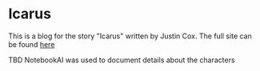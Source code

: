 # Icarus
This is a blog for the story "Icarus" written by Justin Cox.
The full site can be found [here](https://jayonethesk8.github.io/icarus/)

TBD
NotebookAI was used to document details about the characters